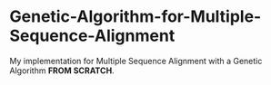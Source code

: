# Genetic-Algorithm-for-Multiple-Sequence-Alignment
My implementation for Multiple Sequence Alignment with a Genetic Algorithm **FROM SCRATCH**.
